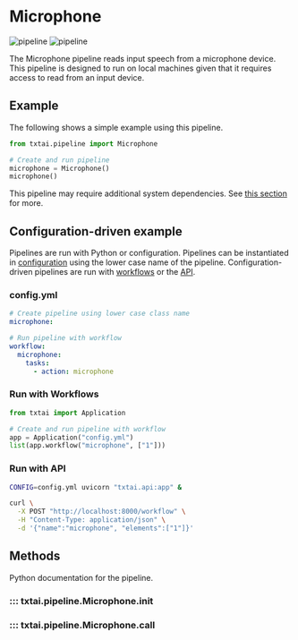 # Microphone

![pipeline](../../images/pipeline.png#only-light)
![pipeline](../../images/pipeline-dark.png#only-dark)

The Microphone pipeline reads input speech from a microphone device. This pipeline is designed to run on local machines given that it requires access to read from an input device.

## Example

The following shows a simple example using this pipeline.

```python
from txtai.pipeline import Microphone

# Create and run pipeline
microphone = Microphone()
microphone()
```

This pipeline may require additional system dependencies. See [this section](../../../install#environment-specific-prerequisites) for more.

## Configuration-driven example

Pipelines are run with Python or configuration. Pipelines can be instantiated in [configuration](../../../api/configuration/#pipeline) using the lower case name of the pipeline. Configuration-driven pipelines are run with [workflows](../../../workflow/#configuration-driven-example) or the [API](../../../api#local-instance).

### config.yml
```yaml
# Create pipeline using lower case class name
microphone:

# Run pipeline with workflow
workflow:
  microphone:
    tasks:
      - action: microphone
```

### Run with Workflows

```python
from txtai import Application

# Create and run pipeline with workflow
app = Application("config.yml")
list(app.workflow("microphone", ["1"]))
```

### Run with API

```bash
CONFIG=config.yml uvicorn "txtai.api:app" &

curl \
  -X POST "http://localhost:8000/workflow" \
  -H "Content-Type: application/json" \
  -d '{"name":"microphone", "elements":["1"]}'
```

## Methods

Python documentation for the pipeline.

### ::: txtai.pipeline.Microphone.__init__
### ::: txtai.pipeline.Microphone.__call__

